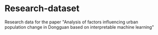 # Research-dataset
Research data for the paper "Analysis of factors influencing urban population change in Dongguan based on interpretable machine learning"
